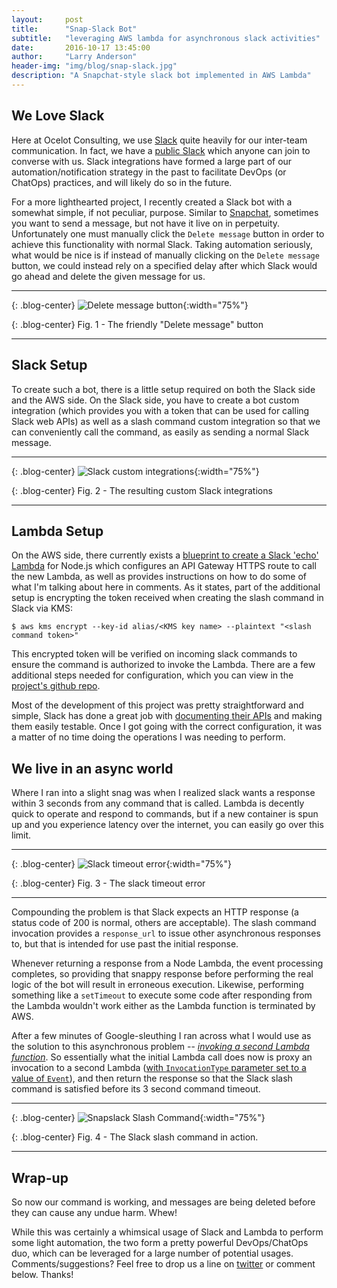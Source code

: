 ```yaml
---
layout:     post
title:      "Snap-Slack Bot"
subtitle:   "leveraging AWS lambda for asynchronous slack activities"
date:       2016-10-17 13:45:00
author:     "Larry Anderson"
header-img: "img/blog/snap-slack.jpg"
description: "A Snapchat-style slack bot implemented in AWS Lambda"
---
```


## We Love Slack
Here at Ocelot Consulting, we use [Slack](https://slack.com/) quite heavily for our inter-team communication. In fact, we have a [public Slack](http://slack-registration.foxeared.com/) which anyone can join to converse with us. Slack integrations have formed a large part of our automation/notification strategy in the past to facilitate DevOps (or ChatOps) practices, and will likely do so in the future.

For a more lighthearted project, I recently created a Slack bot with a somewhat simple, if not peculiar, purpose. Similar to [Snapchat](https://www.snapchat.com/), sometimes you want to send a message, but not have it live on in perpetuity. Unfortunately one must manually click the `Delete message` button in order to achieve this functionality with normal Slack. Taking automation seriously, what would be nice is if instead of manually clicking on the `Delete message` button, we could instead rely on a specified delay after which Slack would go ahead and delete the given message for us.

---

{: .blog-center}
![Delete message button](/img/blog/2016-10-17-snap-slack/delete.png){:width="75%"}

{: .blog-center}
Fig. 1 - The friendly "Delete message" button

---

## Slack Setup
To create such a bot, there is a little setup required on both the Slack side and the
AWS side. On the Slack side, you have to create a bot custom integration (which provides you with a token that can be used for calling Slack web APIs) as well as a slash command custom integration so that we can conveniently call the command, as easily as sending a normal Slack message.

---

{: .blog-center}
![Slack custom integrations](/img/blog/2016-10-17-snap-slack/custom-integrations.png){:width="75%"}

{: .blog-center}
Fig. 2 - The resulting custom Slack integrations

---

## Lambda Setup
On the AWS side, there currently exists a [blueprint to create a Slack 'echo' Lambda](https://aws.amazon.com/blogs/aws/new-slack-integration-blueprints-for-aws-lambda/) for Node.js which
configures an API Gateway HTTPS route to call the new Lambda, as well as provides instructions on how to do some of what I'm talking about here in comments. As it states, part of the additional setup is encrypting the token received when creating the slash command in Slack via KMS:

    $ aws kms encrypt --key-id alias/<KMS key name> --plaintext "<slash command token>"

This encrypted token will be verified on incoming slack commands to ensure the command is authorized to invoke the Lambda. There are a few additional steps needed for configuration, which you can view in the [project's github repo](https://github.com/ocelotconsulting/snap-slack-lambda#configuration).

Most of the development of this project was pretty straightforward and simple, Slack has done a great job with [documenting their APIs](https://api.slack.com/methods) and making them easily testable. Once I got going with the correct configuration, it was a matter of no time doing the operations I was needing to perform.

## We live in an async world
Where I ran into a slight snag was when I realized slack wants a response within 3 seconds from any command that is called. Lambda is decently quick to operate and respond to commands, but if a new container is spun up and you experience latency over the internet, you can easily go over this limit.

---

{: .blog-center}
![Slack timeout error](/img/blog/2016-10-17-snap-slack/timeout.jpg){:width="75%"}

{: .blog-center}
Fig. 3 - The slack timeout error

---

Compounding the problem is that Slack expects an HTTP response (a status code of 200 is normal, others are acceptable). The slash command invocation provides a `response_url` to issue other asynchronous responses to, but that is intended for use past the initial response.

Whenever returning a response from a Node Lambda, the event processing completes, so providing that snappy response before performing the real logic of the bot will result in erroneous execution. Likewise, performing something like a `setTimeout` to execute some code after responding from the Lambda wouldn't work either as the Lambda function is terminated by AWS.

After a few minutes of Google-sleuthing I ran across what I would use as the solution to this asynchronous problem -- [*invoking a second Lambda function*](https://github.com/ocelotconsulting/snap-slack-lambda/blob/master/src/aws/lambda/invokeLambda.js#L4). So essentially what the initial Lambda call does now is proxy an invocation to a second Lambda ([with `InvocationType` parameter set to a value of `Event`](http://docs.aws.amazon.com/AWSJavaScriptSDK/latest/AWS/Lambda.html#invoke-property)), and then return the response so that the Slack slash command is satisfied before its 3 second command timeout.

---

{: .blog-center}
![Snapslack Slash Command](/img/blog/2016-10-17-snap-slack/slash-command.png){:width="75%"}

{: .blog-center}
Fig. 4 - The Slack slash command in action.

---

## Wrap-up
So now our command is working, and messages are being deleted before they can cause any undue harm. Whew!

While this was certainly a whimsical usage of Slack and Lambda to perform some light automation, the two form a pretty powerful DevOps/ChatOps duo, which can be leveraged for a large number of potential usages. Comments/suggestions? Feel free to drop us a line on [twitter](https://twitter.com/ocelot_llc) or comment below. Thanks!
